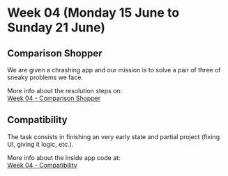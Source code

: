 # Week 04 (Monday 15 June to Sunday 21 June)
 
## Comparison Shopper 
We are given a chrashing app and our mission is to solve a pair of three of sneaky problems we face.  

More info about the resolution steps on:  
[Week 04 - Comparison Shopper](https://github.com/AlbertoTalavan/TS_RWbootcamp_2020/blob/master/Week04/Comparison_Shopper_Readme.md "Comparison Shoper")



## Compatibility
The task consists in finishing an very early state and  partial project (fixing UI, giving it logic, etc.).  

More info about the inside app code at:  
[Week 04 - Compatibility](https://github.com/AlbertoTalavan/TS_RWbootcamp_2020/blob/master/Week04/Compatibility_Readme.md "Compatibility")
